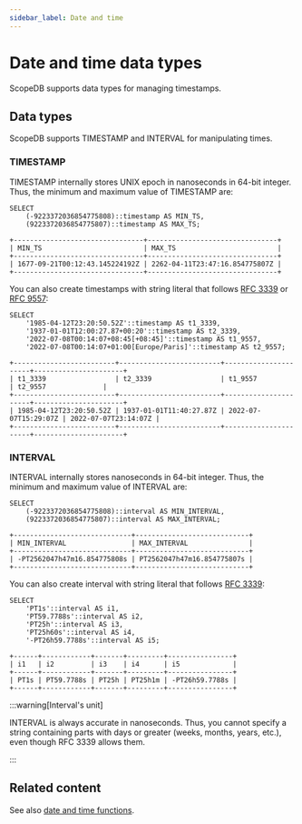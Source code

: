 ```yaml
---
sidebar_label: Date and time
---
```


# Date and time data types

ScopeDB supports data types for managing timestamps.

## Data types

ScopeDB supports TIMESTAMP and INTERVAL for manipulating times.

### TIMESTAMP

TIMESTAMP internally stores UNIX epoch in nanoseconds in 64-bit integer. Thus, the minimum and maximum value of TIMESTAMP are:

```scopeql
SELECT
    (-9223372036854775808)::timestamp AS MIN_TS,
    (9223372036854775807)::timestamp AS MAX_TS;
```

```
+--------------------------------+--------------------------------+
| MIN_TS                         | MAX_TS                         |
+--------------------------------+--------------------------------+
| 1677-09-21T00:12:43.145224192Z | 2262-04-11T23:47:16.854775807Z |
+--------------------------------+--------------------------------+
```

You can also create timestamps with string literal that follows [RFC 3339](https://www.rfc-editor.org/rfc/rfc3339) or [RFC 9557](https://www.rfc-editor.org/rfc/rfc9557.html):

```scopeql
SELECT
    '1985-04-12T23:20:50.52Z'::timestamp AS t1_3339,
    '1937-01-01T12:00:27.87+00:20'::timestamp AS t2_3339,
    '2022-07-08T00:14:07+08:45[+08:45]'::timestamp AS t1_9557,
    '2022-07-08T00:14:07+01:00[Europe/Paris]'::timestamp AS t2_9557;
```

```
+-------------------------+-------------------------+----------------------+----------------------+
| t1_3339                 | t2_3339                 | t1_9557              | t2_9557              |
+-------------------------+-------------------------+----------------------+----------------------+
| 1985-04-12T23:20:50.52Z | 1937-01-01T11:40:27.87Z | 2022-07-07T15:29:07Z | 2022-07-07T23:14:07Z |
+-------------------------+-------------------------+----------------------+----------------------+
```

### INTERVAL

INTERVAL internally stores nanoseconds in 64-bit integer. Thus, the minimum and maximum value of INTERVAL are:

```scopeql
SELECT
    (-9223372036854775808)::interval AS MIN_INTERVAL,
    (9223372036854775807)::interval AS MAX_INTERVAL;
```

```
+-----------------------------+----------------------------+
| MIN_INTERVAL                | MAX_INTERVAL               |
+-----------------------------+----------------------------+
| -PT2562047h47m16.854775808s | PT2562047h47m16.854775807s |
+-----------------------------+----------------------------+
```

You can also create interval with string literal that follows [RFC 3339](https://www.rfc-editor.org/rfc/rfc3339):

```scopeql
SELECT
    'PT1s'::interval AS i1,
    'PT59.7788s'::interval AS i2,
    'PT25h'::interval AS i3,
    'PT25h60s'::interval AS i4,
    '-PT26h59.7788s'::interval AS i5;
```

```
+------+------------+-------+---------+----------------+
| i1   | i2         | i3    | i4      | i5             |
+------+------------+-------+---------+----------------+
| PT1s | PT59.7788s | PT25h | PT25h1m | -PT26h59.7788s |
+------+------------+-------+---------+----------------+
```

:::warning[Interval's unit]

INTERVAL is always accurate in nanoseconds. Thus, you cannot specify a string containing parts with days or greater (weeks, months, years, etc.), even though RFC 3339 allows them.

:::

## Related content

See also [date and time functions](functions-datetime.md).
